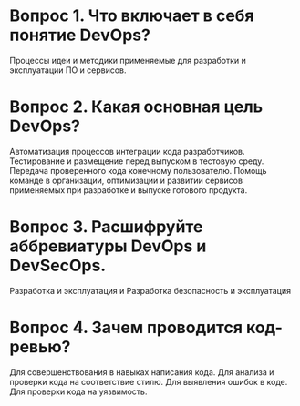 # Вопрос 1. Что включает в себя понятие DevOps?
Процессы идеи и методики применяемые для разработки и эксплуатации ПО и сервисов.

# Вопрос 2. Какая основная цель DevOps?
Автоматизация процессов интеграции кода разработчиков. Тестирование и размещение перед выпуском в тестовую среду. Передача проверенного кода конечному пользователю. Помощь команде в организации, оптимизации и развитии сервисов применяемых при разработке и выпуске готового продукта. 

# Вопрос 3. Расшифруйте аббревиатуры DevOps и DevSecOps.
Разработка и эксплуатация и Разработка безопасность и эксплуатация

# Вопрос 4. Зачем проводится код-ревью?
Для совершенствования в навыках написания кода. Для анализа и проверки кода на соответствие стилю. Для выявления ошибок в коде. Для проверки кода на уязвимость. 
